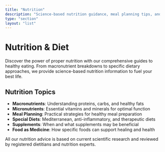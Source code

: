 ```yaml
---
title: "Nutrition"
description: "Science-based nutrition guidance, meal planning tips, and evidence-backed dietary strategies for optimal health and energy."
type: "section"
layout: "list"
---
```


# Nutrition & Diet

Discover the power of proper nutrition with our comprehensive guides to healthy eating. From macronutrient breakdowns to specific dietary approaches, we provide science-based nutrition information to fuel your best life.

## Nutrition Topics

- **Macronutrients**: Understanding proteins, carbs, and healthy fats
- **Micronutrients**: Essential vitamins and minerals for optimal function
- **Meal Planning**: Practical strategies for healthy meal preparation
- **Special Diets**: Mediterranean, anti-inflammatory, and therapeutic diets
- **Supplements**: When and what supplements may be beneficial
- **Food as Medicine**: How specific foods can support healing and health

All our nutrition advice is based on current scientific research and reviewed by registered dietitians and nutrition experts.